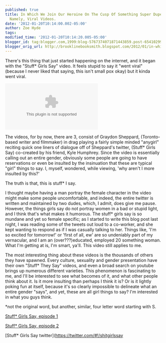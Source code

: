 ```yaml
---
published: true
title: In Which We Join Our Heroine On The Cusp Of Something Super Duper Serious,
  Namely, Viral Videos.
date: '2012-01-20T10:14:00.002-05:00'
author: Zoe Hyde
tags:
modified_time: '2012-01-20T10:14:20.005-05:00'
blogger_id: tag:blogger.com,1999:blog-5767374071871443859.post-6541029981021557556
blogger_orig_url: http://brooklinebooksmith.blogspot.com/2012/01/in-which-we-join-our-heroine-on-cusp-of.html
---
```

There's this thing that just started happening on the internet, and it began with the "Stuff* Girls Say" video. It feels stupid to say it "went viral" (because I never liked that saying, this isn't small pox okay) but it kinda went viral.

[![](http://www.vancouversun.com/entertainment/5853169.bin?size=620x400s)](http://www.vancouversun.com/entertainment/5853169.bin?size=620x400s)

The videos, for by now, there are 3, consist of Graydon Sheppard, (Toronto-based writer and filmmaker) in drag playing a fairly simple minded "anygirl" reciting quick one liners of dialogue off of Sheppard's twitter, (Stuff* Girls Say) co-created by his friend, Kyle Humphrey. Since the video is essentially calling out an entire gender, obviously some people are going to have reservations or even be insulted by the insinuation that these are typical "girl" things to say. I, myself, wondered, while viewing, 'why aren't I more insulted by this?'

The truth is that, this is stuff* I say.

I thought maybe having a man portray the female character in the video might make some people uncomfortable, and indeed, the entire twitter is written and maintained by two dudes, which, I admit, does give me pause. However, the things girls say do not portray women in a bad or stupid light, and I think that's what makes it humorous. The stuff* girls say is so mundane and yet so female specific; as I started to write this blog post last night, I was reading some of the tweets out loud to a co-worker, and she kept wanting to respond as if I was casually talking to her. Things like, 'I'm so excited for tomorrow!' or 'first of all, ew' are so undeniably part of my vernacular, and I am an (over???)educated, employed 20 something woman. What I'm getting at is, I'm smart, ya'll. This video still applies to me.

The most interesting thing about these videos is the thousands of others they have spawned. Every culture, sexuality and gender presentation have their own "Stuff* They Say" videos, and even a broad search on youtube brings up numerous different varieties. This phenomenon is fascinating to me, and I'll be interested to see what becomes of it, and what other people think about it. Is it more insulting than perhaps I think it is? Or is it lightly poking fun at itself, because it's so clearly impossible to delineate what an entire gender "says", and yet, these are all girl things to say? I'm interested in what you guys think.

*not the original word, but another, similar, four letter word starting with S.

[Stuff* Girls Say, episode 1](http://www.youtube.com/watch?v=u-yLGIH7W9Y)

[Stuff* Girls Say, episode 2](http://www.youtube.com/watch?v=kbovd-e-hRg&feature=relmfu)

[Stuff* Girls Say twitter](https://twitter.com/#!/shitgirlssay
